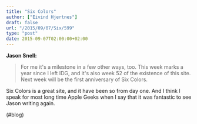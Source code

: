 ```yaml
---
title: "Six Colors"
author: ["Eivind Hjertnes"]
draft: false
url: "/2015/09/07/Six/599"
type: "post"
date: 2015-09-07T02:00:00+02:00
---
```


**Jason Snell:**

> For me it's a milestone in a few other ways, too. This week marks a
> year since I left IDG, and it's also week 52 of the existence of this
> site. Next week will be the first anniversary of Six Colors.

Six Colors is a great site, and it have been so from day one. And I
think I speak for most long time Apple Geeks when I say that it was
fantastic to see Jason writing again.

(#blog)
